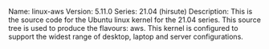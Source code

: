 Name:    linux-aws
Version: 5.11.0
Series:  21.04 (hirsute)
Description:
    This is the source code for the Ubuntu linux kernel for the 21.04 series. This
    source tree is used to produce the flavours: aws.
    This kernel is configured to support the widest range of desktop, laptop and
    server configurations.
